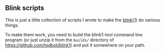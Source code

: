 
## Blink scripts ##

This is just a little collection of scripts I wrote to make the [blink(1)](http://thingm.com/products/blink-1.html) do various things.

To make them work, you need to build the blink1-tool command line program (or just unzip it from the `builds/` directory of https://github.com/todbot/blink1) and put it somewhere on your path.
